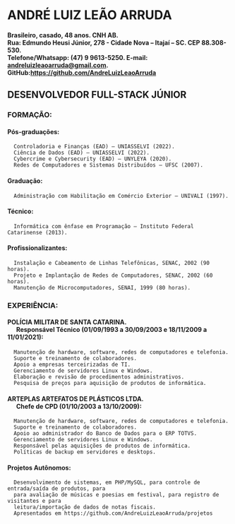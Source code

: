 # ANDRÉ LUIZ LEÃO ARRUDA
#### Brasileiro, casado, 48 anos.	CNH AB. <br> Rua: Edmundo Heusi Júnior, 278 - Cidade Nova – Itajaí – SC. CEP 88.308-530. <br> Telefone/Whatsapp: (47) 9 9613-5250. 	E-mail: andreluizleaoarruda@gmail.com. <br> GitHub:https://github.com/AndreLuizLeaoArruda

## DESENVOLVEDOR FULL-STACK JÚNIOR
### FORMAÇÃO:
  #### **Pós-graduações:**
      Controladoria e Finanças (EAD) – UNIASSELVI (2022).
      Ciência de Dados (EAD) – UNIASSELVI (2022).
      Cybercrime e Cybersecurity (EAD) – UNYLEYA (2020).
      Redes de Computadores e Sistemas Distribuídos – UFSC (2007).
  #### **Graduação:**
      Administração com Habilitação em Comércio Exterior – UNIVALI (1997).
  #### **Técnico:**
      Informática com ênfase em Programação – Instituto Federal Catarinense (2013).
  #### **Profissionalizantes:**
      Instalação e Cabeamento de Linhas Telefônicas, SENAC, 2002 (90 horas).
      Projeto e Implantação de Redes de Computadores, SENAC, 2002 (60 horas).
      Manutenção de Microcomputadores, SENAI, 1999 (80 horas).
### EXPERIÊNCIA:
  #### **POLÍCIA MILITAR DE SANTA CATARINA. <br> &nbsp; &nbsp; &nbsp; Responsável Técnico (01/09/1993 a 30/09/2003 e 18/11/2009 a 11/01/2021):**
      Manutenção de hardware, software, redes de computadores e telefonia.
      Suporte e treinamento de colaboradores.
      Apoio a empresas terceirizadas de TI.
      Gerenciamento de servidores Linux e Windows.
      Elaboração e revisão de procedimentos administrativos.
      Pesquisa de preços para aquisição de produtos de informática.

  #### **ARTEPLAS ARTEFATOS DE PLÁSTICOS LTDA. <br> &nbsp; &nbsp; &nbsp; Chefe de CPD (01/10/2003 a 13/10/2009):**
      Manutenção de hardware, software, redes de computadores e telefonia.
      Suporte e treinamento de colaboradores.
      Apoio ao administrador do Banco de Dados para o ERP TOTVS.
      Gerenciamento de servidores Linux e Windows.
      Responsável pelas aquisições de produtos de informática.
      Políticas de backup em servidores e desktops.

  #### **Projetos Autônomos:**
      Desenvolvimento de sistemas, em PHP/MySQL, para controle de entrada/saída de produtos, para 
      para avaliação de músicas e poesias em festival, para registro de visitantes e para 
      leitura/importação de dados de notas fiscais.
      Apresentados em https://github.com/AndreLuizLeaoArruda/projetos
